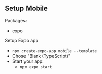 Setup Mobile
------

Packages:
 - expo

Setup Expo app
 - `npx create-expo-app mobile --template`
 - Chose "Blank (TypeScript)"
 - Start your app:
   - `npx expo start`
